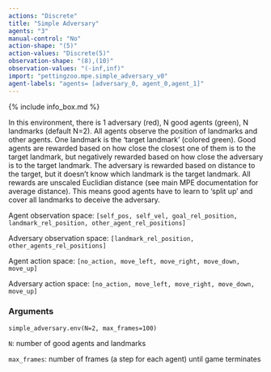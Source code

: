 ```yaml
---
actions: "Discrete"
title: "Simple Adversary"
agents: "3"
manual-control: "No"
action-shape: "(5)"
action-values: "Discrete(5)"
observation-shape: "(8),(10)"
observation-values: "(-inf,inf)"
import: "pettingzoo.mpe.simple_adversary_v0"
agent-labels: "agents= [adversary_0, agent_0,agent_1]"
---
```


{% include info_box.md %}



In this environment, there is 1 adversary (red), N good agents (green), N landmarks (default N=2). All agents observe the position of landmarks and other agents. One landmark is the ‘target landmark’ (colored green). Good agents are rewarded based on how close the closest one of them is to the target landmark, but negatively rewarded based on how close the adversary is to the target landmark. The adversary is rewarded based on distance to the target, but it doesn’t know which landmark is the target landmark. All rewards are unscaled Euclidian distance (see main MPE documentation for average distance). This means good agents have to learn to ‘split up’ and cover all landmarks to deceive the adversary.

Agent observation space: `[self_pos, self_vel, goal_rel_position, landmark_rel_position, other_agent_rel_positions]`

Adversary observation space: `[landmark_rel_position, other_agents_rel_positions]`

Agent action space: `[no_action, move_left, move_right, move_down, move_up]`

Adversary action space: `[no_action, move_left, move_right, move_down, move_up]`

### Arguments

```
simple_adversary.env(N=2, max_frames=100)
```



`N`:  number of good agents and landmarks

`max_frames`:  number of frames (a step for each agent) until game terminates
